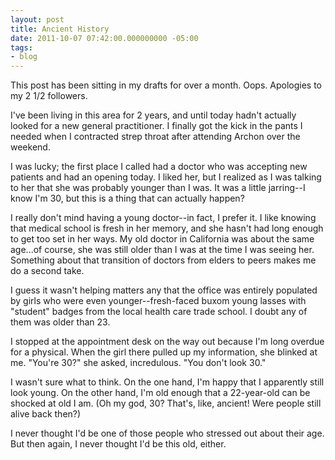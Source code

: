 ```yaml
---
layout: post
title: Ancient History
date: 2011-10-07 07:42:00.000000000 -05:00
tags:
- blog
---
```

This post has been sitting in my drafts for over a month. Oops. Apologies to my 2 1/2 followers.

I've been living in this area for 2 years, and until today hadn't actually looked for a new general practitioner. I finally got the kick in the pants I needed when I contracted strep throat after attending Archon over the weekend.

I was lucky; the first place I called had a doctor who was accepting new patients and had an opening today. I liked her, but I realized as I was talking to her that she was probably younger than I was. It was a little jarring--I know I'm 30, but this is a thing that can actually happen?

I really don't mind having a young doctor--in fact, I prefer it. I like knowing that medical school is fresh in her memory, and she hasn't had long enough to get too set in her ways. My old doctor in California was about the same age...of course, she was still older than I was at the time I was seeing her. Something about that transition of doctors from elders to peers makes me do a second take. 

I guess it wasn't helping matters any that the office was entirely populated by girls who were even younger--fresh-faced buxom young lasses with "student" badges from the local health care trade school. I doubt any of them was older than 23. 

I stopped at the appointment desk on the way out because I'm long overdue for a physical. When the girl there pulled up my information, she blinked at me. "You're 30?" she asked, incredulous. "You don't look 30."

I wasn't sure what to think. On the one hand, I'm happy that I apparently still look young. On the other hand, I'm old enough that a 22-year-old can be shocked at old I am. (Oh my god, 30? That's, like, ancient! Were people still alive back then?)

I never thought I'd be one of those people who stressed out about their age. But then again, I never thought I'd be this old, either.
